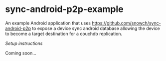 # sync-android-p2p-example

An example Android application that uses https://github.com/snowch/sync-android-p2p to expose a device sync android 
database allowing the device to become a target destination for a couchdb replication.

*Setup instructions*

Coming soon...
